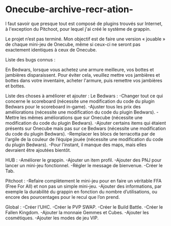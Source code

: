 # Onecube-archive-recr-ation-
l faut savoir que presque tout est composé de plugins trouvés sur Internet, à l'exception du Pitchoot, pour lequel j'ai créé le système de grappin.

Le projet n’est pas terminé. Mon objectif est de faire une version « jouable » de chaque mini-jeu de Onecube, même si ceux-ci ne seront pas exactement identiques à ceux de Onecube.

Liste des bugs connus :

En Bedwars, lorsque vous achetez une armure meilleure, vos bottes et jambières disparaissent. Pour éviter cela, veuillez mettre vos jambières et bottes dans votre inventaire, acheter l'armure, puis remettre vos jambières et bottes.

Liste des choses à améliorer et ajouter :
Le Bedwars :
-Changer tout ce qui concerne le scoreboard (nécessite une modification du code du plugin Bedwars pour le scoreboard in-game).
-Ajuster tous les prix des améliorations (nécessite une modification du code du plugin Bedwars).
-Mettre les mêmes améliorations que sur Onecube (nécessite une modification du code du plugin Bedwars).
-Ajouter certains items qui étaient présents sur Onecube mais pas sur ce Bedwars (nécessite une modification du code du plugin Bedwars).
-Remplacer les blocs de terracotta par de l'argile de la couleur de l’équipe jouée (nécessite une modification du code du plugin Bedwars).
-Pour l’instant, il manque des maps, mais elles devraient être ajoutées bientôt.

HUB :
-Améliorer le grappin.
-Ajouter un item profil.
-Ajouter des PNJ pour lancer un mini-jeu fonctionnel.
-Régler le message de bienvenue.
-Créer le Tab.

Pitchoot :
-Refaire complètement le mini-jeu pour en faire un véritable FFA (Free For All) et non pas un simple mini-jeu.
-Ajouter des informations, par exemple la durabilité du grappin en fonction du nombre d’utilisations, ou encore des pourcentages pour le recul que l’on prend.

Global :
-Créer l’UHC.
-Créer le PVP SWAP.
-Créer le Build Battle.
-Créer le Fallen Kingdom.
-Ajouter la monnaie Gemmes et Cubes.
-Ajouter les cosmétiques.
-Ajouter les modes de jeu VIP.





